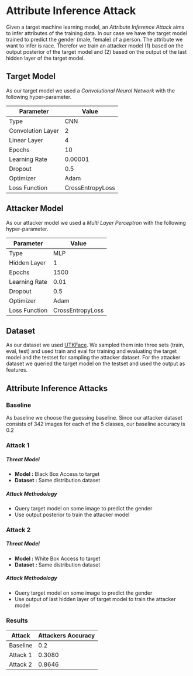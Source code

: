 # Attribute Inference Attack
Given a target machine learning model, an *Attribute Inference Attack* aims to infer
attributes of the training data. In our case we have the
target model trained to predict the gender (male, female) of a person. The attribute
we want to infer is race. Therefor we train an attacker model (1) based on the output posterior
of the target model and (2) based on the output of the last hidden layer of the target model.

## Target Model
As our target model we used a *Convolutional Neural Network* with the following hyper-parameter.

| Parameter     | Value
|------         |------
| Type          | CNN
| Convolution Layer | 2
| Linear Layer  | 4
| Epochs        | 10
| Learning Rate | 0.00001
| Dropout       | 0.5
| Optimizer     | Adam
| Loss Function | CrossEntropyLoss

## Attacker Model
As our attacker model we used a *Multi Layer Perceptron* with the following hyper-parameter.

| Parameter     | Value
|------         |------
| Type          | MLP
| Hidden Layer  | 1
| Epochs        | 1500
| Learning Rate | 0.01
| Dropout       | 0.5
| Optimizer     | Adam
| Loss Function | CrossEntropyLoss

## Dataset
As our dataset we used [UTKFace](https://www.kaggle.com/jangedoo/utkface-new). We sampled them into three sets (train, eval, test) and used train and eval for training and evaluating the target model and the testset for sampling the attacker dataset. For the attacker dataset we queried the target model on the testset and used the output as features.

## Attribute Inference Attacks

### Baseline
As baseline we choose the guessing baseline. Since our attacker dataset consists of 342 images for each of the 5 classes, our baseline accuracy is 0.2

### Attack 1

##### Threat Model
- **Model :** Black Box Access to target
- **Dataset :** Same distribution dataset

##### Attack Methodology
- Query target model on some image to predict the gender
- Use output posterior to train the attacker model

### Attack 2

##### Threat Model
- **Model :** White Box Access to target
- **Dataset :** Same distribution dataset

##### Attack Methodology
- Query target model on some image to predict the gender
- Use output of last hidden layer of target model to train the attacker model

### Results

| Attack   | Attackers Accuracy
|---       |---
| Baseline | 0.2
| Attack 1 | 0.3080
| Attack 2 | 0.8646
